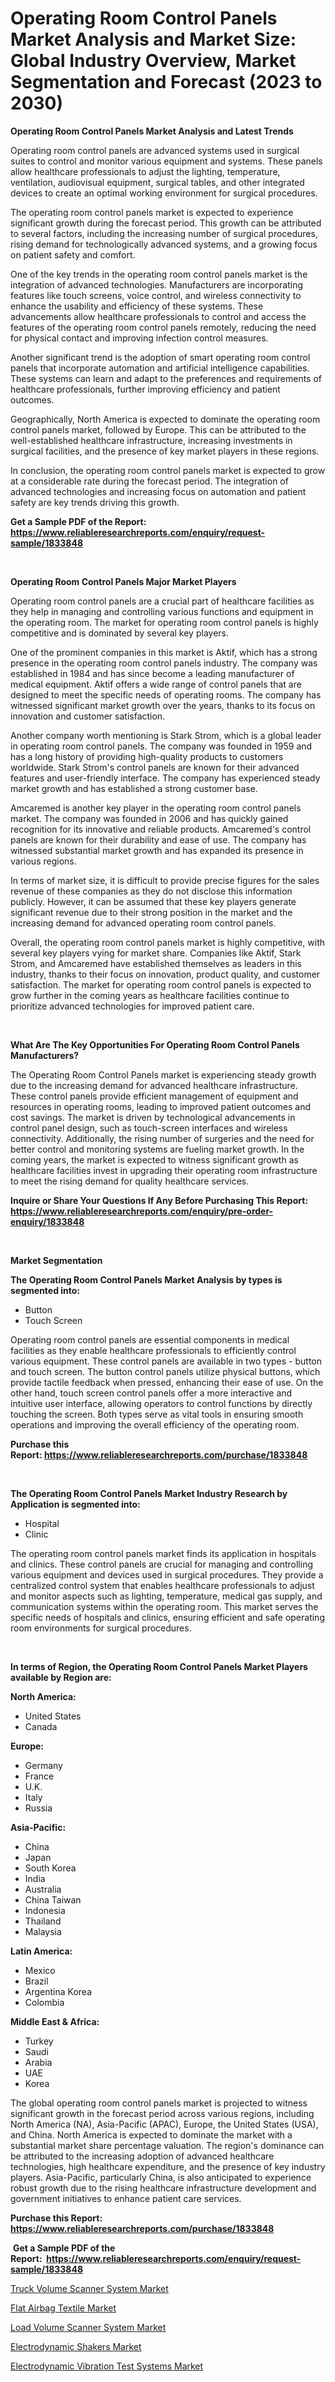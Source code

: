 <p><h1>Operating Room Control Panels Market Analysis and Market Size: Global Industry Overview, Market Segmentation and Forecast (2023 to 2030)</h1></p><p><strong>Operating Room Control Panels Market Analysis and Latest Trends</strong></p>
<p><p>Operating room control panels are advanced systems used in surgical suites to control and monitor various equipment and systems. These panels allow healthcare professionals to adjust the lighting, temperature, ventilation, audiovisual equipment, surgical tables, and other integrated devices to create an optimal working environment for surgical procedures.</p><p>The operating room control panels market is expected to experience significant growth during the forecast period. This growth can be attributed to several factors, including the increasing number of surgical procedures, rising demand for technologically advanced systems, and a growing focus on patient safety and comfort.</p><p>One of the key trends in the operating room control panels market is the integration of advanced technologies. Manufacturers are incorporating features like touch screens, voice control, and wireless connectivity to enhance the usability and efficiency of these systems. These advancements allow healthcare professionals to control and access the features of the operating room control panels remotely, reducing the need for physical contact and improving infection control measures.</p><p>Another significant trend is the adoption of smart operating room control panels that incorporate automation and artificial intelligence capabilities. These systems can learn and adapt to the preferences and requirements of healthcare professionals, further improving efficiency and patient outcomes.</p><p>Geographically, North America is expected to dominate the operating room control panels market, followed by Europe. This can be attributed to the well-established healthcare infrastructure, increasing investments in surgical facilities, and the presence of key market players in these regions.</p><p>In conclusion, the operating room control panels market is expected to grow at a considerable rate during the forecast period. The integration of advanced technologies and increasing focus on automation and patient safety are key trends driving this growth.</p></p>
<p><strong>Get a Sample PDF of the Report:&nbsp; <a href="https://www.reliableresearchreports.com/enquiry/request-sample/1833848">https://www.reliableresearchreports.com/enquiry/request-sample/1833848</a></strong></p>
<p>&nbsp;</p>
<p><strong>Operating Room Control Panels Major Market Players</strong></p>
<p><p>Operating room control panels are a crucial part of healthcare facilities as they help in managing and controlling various functions and equipment in the operating room. The market for operating room control panels is highly competitive and is dominated by several key players. </p><p>One of the prominent companies in this market is Aktif, which has a strong presence in the operating room control panels industry. The company was established in 1984 and has since become a leading manufacturer of medical equipment. Aktif offers a wide range of control panels that are designed to meet the specific needs of operating rooms. The company has witnessed significant market growth over the years, thanks to its focus on innovation and customer satisfaction.</p><p>Another company worth mentioning is Stark Strom, which is a global leader in operating room control panels. The company was founded in 1959 and has a long history of providing high-quality products to customers worldwide. Stark Strom's control panels are known for their advanced features and user-friendly interface. The company has experienced steady market growth and has established a strong customer base.</p><p>Amcaremed is another key player in the operating room control panels market. The company was founded in 2006 and has quickly gained recognition for its innovative and reliable products. Amcaremed's control panels are known for their durability and ease of use. The company has witnessed substantial market growth and has expanded its presence in various regions.</p><p>In terms of market size, it is difficult to provide precise figures for the sales revenue of these companies as they do not disclose this information publicly. However, it can be assumed that these key players generate significant revenue due to their strong position in the market and the increasing demand for advanced operating room control panels.</p><p>Overall, the operating room control panels market is highly competitive, with several key players vying for market share. Companies like Aktif, Stark Strom, and Amcaremed have established themselves as leaders in this industry, thanks to their focus on innovation, product quality, and customer satisfaction. The market for operating room control panels is expected to grow further in the coming years as healthcare facilities continue to prioritize advanced technologies for improved patient care.</p></p>
<p>&nbsp;</p>
<p><strong>What Are The Key Opportunities For Operating Room Control Panels Manufacturers?</strong></p>
<p><p>The Operating Room Control Panels market is experiencing steady growth due to the increasing demand for advanced healthcare infrastructure. These control panels provide efficient management of equipment and resources in operating rooms, leading to improved patient outcomes and cost savings. The market is driven by technological advancements in control panel design, such as touch-screen interfaces and wireless connectivity. Additionally, the rising number of surgeries and the need for better control and monitoring systems are fueling market growth. In the coming years, the market is expected to witness significant growth as healthcare facilities invest in upgrading their operating room infrastructure to meet the rising demand for quality healthcare services.</p></p>
<p><strong>Inquire or Share Your Questions If Any Before Purchasing This Report: <a href="https://www.reliableresearchreports.com/enquiry/pre-order-enquiry/1833848">https://www.reliableresearchreports.com/enquiry/pre-order-enquiry/1833848</a></strong></p>
<p>&nbsp;</p>
<p><strong>Market Segmentation</strong></p>
<p><strong>The Operating Room Control Panels Market Analysis by types is segmented into:</strong></p>
<p><ul><li>Button</li><li>Touch Screen</li></ul></p>
<p><p>Operating room control panels are essential components in medical facilities as they enable healthcare professionals to efficiently control various equipment. These control panels are available in two types - button and touch screen. The button control panels utilize physical buttons, which provide tactile feedback when pressed, enhancing their ease of use. On the other hand, touch screen control panels offer a more interactive and intuitive user interface, allowing operators to control functions by directly touching the screen. Both types serve as vital tools in ensuring smooth operations and improving the overall efficiency of the operating room.</p></p>
<p><strong>Purchase this Report:&nbsp;<a href="https://www.reliableresearchreports.com/purchase/1833848">https://www.reliableresearchreports.com/purchase/1833848</a></strong></p>
<p>&nbsp;</p>
<p><strong>The Operating Room Control Panels Market Industry Research by Application is segmented into:</strong></p>
<p><ul><li>Hospital</li><li>Clinic</li></ul></p>
<p><p>The operating room control panels market finds its application in hospitals and clinics. These control panels are crucial for managing and controlling various equipment and devices used in surgical procedures. They provide a centralized control system that enables healthcare professionals to adjust and monitor aspects such as lighting, temperature, medical gas supply, and communication systems within the operating room. This market serves the specific needs of hospitals and clinics, ensuring efficient and safe operating room environments for surgical procedures.</p></p>
<p>&nbsp;</p>
<p><strong>In terms of Region, the Operating Room Control Panels Market Players available by Region are:</strong></p>
<p>
    <p> <strong> North America: </strong>
        <ul>
            <li>United States</li>
            <li>Canada</li>
        </ul>
        </p> 
    <p> <strong> Europe: </strong>
        <ul>
            <li>Germany</li>
            <li>France</li>
            <li>U.K.</li>
            <li>Italy</li>
            <li>Russia</li>
        </ul>
        </p> 
    <p> <strong> Asia-Pacific: </strong>
        <ul>
            <li>China</li>
            <li>Japan</li>
            <li>South Korea</li>
            <li>India</li>
            <li>Australia</li>
            <li>China Taiwan</li>
            <li>Indonesia</li>
            <li>Thailand</li>
            <li>Malaysia</li>
        </ul>
        </p> 
    <p> <strong> Latin America: </strong>
        <ul>
            <li>Mexico</li>
            <li>Brazil</li>
            <li>Argentina Korea</li>
            <li>Colombia</li>
        </ul>
        </p> 
    <p> <strong> Middle East & Africa: </strong>
        <ul>
            <li>Turkey</li>
            <li>Saudi</li>
            <li>Arabia</li>
            <li>UAE</li>
            <li>Korea</li>
        </ul>
    </p>
    </p>
<p><p>The global operating room control panels market is projected to witness significant growth in the forecast period across various regions, including North America (NA), Asia-Pacific (APAC), Europe, the United States (USA), and China. North America is expected to dominate the market with a substantial market share percentage valuation. The region's dominance can be attributed to the increasing adoption of advanced healthcare technologies, high healthcare expenditure, and the presence of key industry players. Asia-Pacific, particularly China, is also anticipated to experience robust growth due to the rising healthcare infrastructure development and government initiatives to enhance patient care services.</p></p>
<p><strong>Purchase this Report: <a href="https://www.reliableresearchreports.com/purchase/1833848">https://www.reliableresearchreports.com/purchase/1833848</a></strong></p>
<p>&nbsp;<strong>Get a Sample PDF of the Report:&nbsp;&nbsp;<a href="https://www.reliableresearchreports.com/enquiry/request-sample/1833848">https://www.reliableresearchreports.com/enquiry/request-sample/1833848</a></strong></p>
<p><strong></strong></p>
<p><p><a href="https://www.linkedin.com/pulse/truck-volume-scanner-system-market-research-report-provides/">Truck Volume Scanner System Market</a></p><p><a href="https://www.linkedin.com/pulse/flat-airbag-textile-market-challenges-opportunities-growth-drivers/">Flat Airbag Textile Market</a></p><p><a href="https://www.linkedin.com/pulse/load-volume-scanner-system-market-size-share-amp-trends/">Load Volume Scanner System Market</a></p><p><a href="https://medium.com/@lorenzmayer1995/electrodynamic-shakers-market-size-cagr-trends-2024-2030-4d696327767b">Electrodynamic Shakers Market</a></p><p><a href="https://medium.com/@merrittrice2023/electrodynamic-vibration-test-systems-market-the-key-to-successful-business-strategy-forecast-till-dfc2904d3571">Electrodynamic Vibration Test Systems Market</a></p></p>